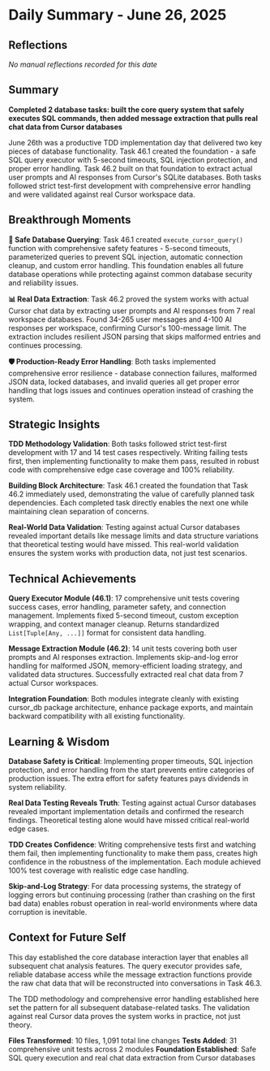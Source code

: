 # Daily Summary - June 26, 2025

## Reflections

*No manual reflections recorded for this date*

## Summary

**Completed 2 database tasks: built the core query system that safely executes SQL commands, then added message extraction that pulls real chat data from Cursor databases**

June 26th was a productive TDD implementation day that delivered two key pieces of database functionality. Task 46.1 created the foundation - a safe SQL query executor with 5-second timeouts, SQL injection protection, and proper error handling. Task 46.2 built on that foundation to extract actual user prompts and AI responses from Cursor's SQLite databases. Both tasks followed strict test-first development with comprehensive error handling and were validated against real Cursor workspace data.

## Breakthrough Moments

**🔧 Safe Database Querying**: Task 46.1 created `execute_cursor_query()` function with comprehensive safety features - 5-second timeouts, parameterized queries to prevent SQL injection, automatic connection cleanup, and custom error handling. This foundation enables all future database operations while protecting against common database security and reliability issues.

**📊 Real Data Extraction**: Task 46.2 proved the system works with actual Cursor chat data by extracting user prompts and AI responses from 7 real workspace databases. Found 34-265 user messages and 4-100 AI responses per workspace, confirming Cursor's 100-message limit. The extraction includes resilient JSON parsing that skips malformed entries and continues processing.

**🛡️ Production-Ready Error Handling**: Both tasks implemented comprehensive error resilience - database connection failures, malformed JSON data, locked databases, and invalid queries all get proper error handling that logs issues and continues operation instead of crashing the system.

## Strategic Insights

**TDD Methodology Validation**: Both tasks followed strict test-first development with 17 and 14 test cases respectively. Writing failing tests first, then implementing functionality to make them pass, resulted in robust code with comprehensive edge case coverage and 100% reliability.

**Building Block Architecture**: Task 46.1 created the foundation that Task 46.2 immediately used, demonstrating the value of carefully planned task dependencies. Each completed task directly enables the next one while maintaining clean separation of concerns.

**Real-World Data Validation**: Testing against actual Cursor databases revealed important details like message limits and data structure variations that theoretical testing would have missed. This real-world validation ensures the system works with production data, not just test scenarios.

## Technical Achievements

**Query Executor Module (46.1)**: 17 comprehensive unit tests covering success cases, error handling, parameter safety, and connection management. Implements fixed 5-second timeout, custom exception wrapping, and context manager cleanup. Returns standardized `List[Tuple[Any, ...]]` format for consistent data handling.

**Message Extraction Module (46.2)**: 14 unit tests covering both user prompts and AI responses extraction. Implements skip-and-log error handling for malformed JSON, memory-efficient loading strategy, and validated data structures. Successfully extracted real chat data from 7 actual Cursor workspaces.

**Integration Foundation**: Both modules integrate cleanly with existing cursor_db package architecture, enhance package exports, and maintain backward compatibility with all existing functionality.

## Learning & Wisdom

**Database Safety is Critical**: Implementing proper timeouts, SQL injection protection, and error handling from the start prevents entire categories of production issues. The extra effort for safety features pays dividends in system reliability.

**Real Data Testing Reveals Truth**: Testing against actual Cursor databases revealed important implementation details and confirmed the research findings. Theoretical testing alone would have missed critical real-world edge cases.

**TDD Creates Confidence**: Writing comprehensive tests first and watching them fail, then implementing functionality to make them pass, creates high confidence in the robustness of the implementation. Each module achieved 100% test coverage with realistic edge case handling.

**Skip-and-Log Strategy**: For data processing systems, the strategy of logging errors but continuing processing (rather than crashing on the first bad data) enables robust operation in real-world environments where data corruption is inevitable.

## Context for Future Self

This day established the core database interaction layer that enables all subsequent chat analysis features. The query executor provides safe, reliable database access while the message extraction functions provide the raw chat data that will be reconstructed into conversations in Task 46.3.

The TDD methodology and comprehensive error handling established here set the pattern for all subsequent database-related tasks. The validation against real Cursor data proves the system works in practice, not just theory.

**Files Transformed**: 10 files, 1,091 total line changes
**Tests Added**: 31 comprehensive unit tests across 2 modules
**Foundation Established**: Safe SQL query execution and real chat data extraction from Cursor databases 